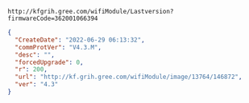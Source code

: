 `http://kfgrih.gree.com/wifiModule/Lastversion?firmwareCode=362001066394`

```json
{
  "CreateDate": "2022-06-29 06:13:32",
  "commProtVer": "V4.3.M",
  "desc": "",
  "forcedUpgrade": 0,
  "r": 200,
  "url": "http://kf.grih.gree.com/wifiModule/image/13764/146872",
  "ver": "4.3"
}
```